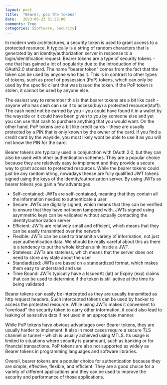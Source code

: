 ```yaml
---
layout: post
title:  "Bearer, pop the tokens"
date:   2023-06-23 01:22:00
comments: True
categories: [Software, Security]
---
```


In modern web architectures, a security token is used to grant access to a protected resource. It typically is a string of random characters that is generated by an identity/authorization server in response to a login/identification request. Bearer tokens are a type of security tokens - one that has gained a lot of popularity due to the introduction of the OAuth2.0 standard. The name "bearer token" comes from the fact that the token can be used by anyone who has it. This is in contrast to other types of tokens, such as proof of possession (PoP) tokens, which can only be used by the specific client that was issued the token. If the PoP token is stolen, it cannot be used by anyone else.

The easiest way to remember this is that bearer tokens are a bit like cash - anyone who has cash can use it to access(buy) a protected resource(stuff). The cash need not be earned by you - you could have found it in a wallet by the wayside or it could have been given to you by someone else and yet you can use that cash to purchase anything that you would want. On the other hand, PoP tokens are a bit like credit cards - these are usually protected by a PIN that is only known by the owner of the card. If you find a credit card by the wayside, you most likely wont be able to use it as you will not know the PIN for the card.

Bearer tokens are typically used in conjunction with OAuth 2.0, but they can also be used with other authentication schemes. They are a popular choice because they are relatively easy to implement and they provide a secure way to grant access to protected resources. While the bearer tokens could just be any random string, nowadays theese are fully qualified JWT tokens signed using the keys of the identity/authorization server. By using JWTs as bearer tokens you gain a few advantages

- Self-contained: JWTs are self-contained, meaning that they contain all the information needed to authenticate a user
- Secure: JWTs are digitally signed, which means that they can be verified to ensure that they have not been tampered with. JWTs signed using asymmetric keys can be validated without actually contacting the identity/authorization server
- Efficient: JWTs are relatively small and efficient, which means that they can be easily transmitted over the network
- Flexible: JWTs can be used to transmit a variety of information, not just user authentication data. We should be really careful about this as there is a tendency to put the whole kitchen sink inside a JWT.
- Stateless: JWTs are stateless, which means that the server does not need to store any state about the user
- Standardized: JWTs are based on a standardized format, which makes them easy to understand and use
- Time Bound: JWTs typically have a IssuedAt (iat) or Expiry (exp) claims that can be used to determine if the token is still active at the time its being validated

Bearer tokens can easily be intercepted as they are usually transmitted as http request headers. Such intercepted tokens can be used by hacker to access the protected resource. While using JWTs makes it convenient to "overload" the security token to carry other information, it could also lead to leaking of sensistive data if not used in an appropriate manner. 

While PoP tokens have obvious advantages over Bearer tokens, they are usually harder to implement. It also in most cases require a secure TLS channel or tunnel - which is usually achieved using MTLS. Its usage is limited to situations where security is paramount, such as banking or for financial transactions. PoP tokens are also not supported as widely as Bearer tokens in programming languages and software libraries.

Overall, bearer tokens are a popular choice for authentication because they are simple, effective, flexible, and efficient. They are a good choice for a variety of different applications and they can be used to improve the security and performance of those applications.